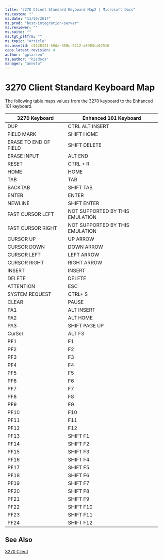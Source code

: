 ```yaml
---
title: "3270 Client Standard Keyboard Map2 | Microsoft Docs"
ms.custom: ""
ms.date: "11/30/2017"
ms.prod: "host-integration-server"
ms.reviewer: ""
ms.suite: ""
ms.tgt_pltfrm: ""
ms.topic: "article"
ms.assetid: c9428121-69da-450c-8212-a8903ca62516
caps.latest.revision: 4
author: "gplarsen"
ms.author: "hisdocs"
manager: "anneta"
---
```

# 3270 Client Standard Keyboard Map
The following table maps values from the 3270 keyboard to the Enhanced 101 keyboard.  
  
|3270 Keyboard|Enhanced 101 Keyboard|  
|-------------------|---------------------------|  
|DUP|CTRL ALT INSERT|  
|FIELD MARK|SHIFT HOME|  
|ERASE TO END OF FIELD|SHIFT DELETE|  
|ERASE INPUT|ALT END|  
|RESET|CTRL + R|  
|HOME|HOME|  
|TAB|TAB|  
|BACKTAB|SHIFT TAB|  
|ENTER|ENTER|  
|NEWLINE|SHIFT ENTER|  
|FAST CURSOR LEFT|NOT SUPPORTED BY THIS EMULATION|  
|FAST CURSOR RIGHT|NOT SUPPORTED BY THIS EMULATION|  
|CURSOR UP|UP ARROW|  
|CURSOR DOWN|DOWN ARROW|  
|CURSOR LEFT|LEFT ARROW|  
|CURSOR RIGHT|RIGHT ARROW|  
|INSERT|INSERT|  
|DELETE|DELETE|  
|ATTENTION|ESC|  
|SYSTEM REQUEST|CTRL+ S|  
|CLEAR|PAUSE|  
|PA1|ALT INSERT|  
|PA2|ALT HOME|  
|PA3|SHIFT PAGE UP|  
|CurSel|ALT F3|  
|PF1|F1|  
|PF2|F2|  
|PF3|F3|  
|PF4|F4|  
|PF5|F5|  
|PF6|F6|  
|PF7|F7|  
|PF8|F8|  
|PF9|F9|  
|PF10|F10|  
|PF11|F11|  
|PF12|F12|  
|PF13|SHIFT F1|  
|PF14|SHIFT F2|  
|PF15|SHIFT F3|  
|PF16|SHIFT F4|  
|PF17|SHIFT F5|  
|PF18|SHIFT F6|  
|PF19|SHIFT F7|  
|PF20|SHIFT F8|  
|PF21|SHIFT F9|  
|PF22|SHIFT F10|  
|PF23|SHIFT F11|  
|PF24|SHIFT F12|  
  
## See Also  
 [3270 Client](../core/3270-client2.md)